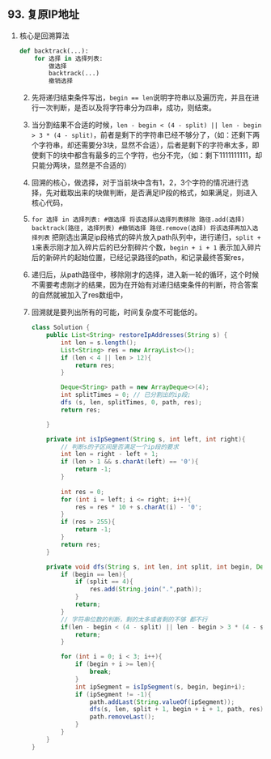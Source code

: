 ## 93. 复原IP地址

1. 核心是回溯算法

   ```python
   def backtrack(...):
       for 选择 in 选择列表:
           做选择
           backtrack(...)
           撤销选择
   ```

   2. 先将递归结束条件写出，`begin == len`说明字符串以及遍历完，并且在进行一次判断，是否以及将字符串分为四串，成功，则结束。

   3. 当分割结果不合适的时候，`len - begin < (4 - split) || len - begin > 3 * (4 - split)`，前者是剩下的字符串已经不够分了，（如：还剩下两个字符串，却还需要分3块，显然不合适），后者是剩下的字符串太多，即使剩下的块中都含有最多的三个字符，也分不完，（如：剩下1111111111，却只能分两块，显然是不合适的）

   4. 回溯的核心，做选择，对于当前块中含有1，2，3个字符的情况进行选择，先对截取出来的块做判断，是否满足IP段的格式，如果满足，则进入核心代码，

   5. `for 选择 in 选择列表:
       #做选择
       将该选择从选择列表移除
       路径.add(选择)
       backtrack(路径, 选择列表)
       #撤销选择
       路径.remove(选择)
       将该选择再加入选择列表`
   		把刚选出满足ip段格式的碎片放入path队列中，进行递归，`split + 1`来表示刚才加入碎片后的已分割碎片个数，`begin + i + 1` 表示加入碎片后的新碎片的起始位置，已经记录路径的path，和记录最终答案res，
   	
   6. 递归后，从path路径中，移除刚才的选择，进入新一轮的循环，这个时候不需要考虑刚才的结果，因为在开始有对递归结束条件的判断，符合答案的自然就被加入了res数组中，

   7. 回溯就是要列出所有的可能，时间复杂度不可能低的。

       ```java
       class Solution {
           public List<String> restoreIpAddresses(String s) {
               int len = s.length();
               List<String> res = new ArrayList<>();
               if (len < 4 || len > 12){
                   return res;
               }
       
               Deque<String> path = new ArrayDeque<>(4);
               int splitTimes = 0; // 已分割出的ip段;
               dfs (s, len, splitTimes, 0, path, res);
               return res;
       
           }
       
           private int isIpSegment(String s, int left, int right){
               // 判断s的子区间是否满足一个ip段的要求
               int len = right - left + 1;
               if (len > 1 && s.charAt(left) == '0'){
                   return -1;
               }
               
               int res = 0;
               for (int i = left; i <= right; i++){
                   res = res * 10 + s.charAt(i) - '0';
               }
               if (res > 255){
                   return -1;
               }
               return res;
           }
       
           private void dfs(String s, int len, int split, int begin, Deque<String> path, List<String> res){
               if (begin == len){
                   if (split == 4){
                       res.add(String.join(".",path));
                   }
                   return;
               }
               // 字符串位数的判断，剩的太多或者剩的不够 都不行
               if(len - begin < (4 - split) || len - begin > 3 * (4 - split)){
                   return;
               }
       
               for (int i = 0; i < 3; i++){
                   if (begin + i >= len){
                       break;
                   }
                   int ipSegment = isIpSegment(s, begin, begin+i);
                   if (ipSegment != -1){
                       path.addLast(String.valueOf(ipSegment));
                       dfs(s, len, split + 1, begin + i + 1, path, res);
                       path.removeLast();
                   }
               }
           }
       }
       ```

       